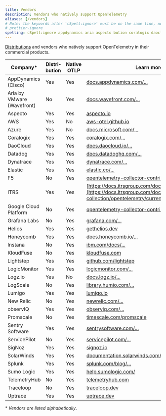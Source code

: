 ```yaml
---
title: Vendors
description: Vendors who natively support OpenTelemetry
aliases: [/vendors]
# Note: the keywords after 'cSpell:ignore' must be on the same line, no wrapping, hence the Prettier ignore directive
# prettier-ignore
spelling: cSpell:ignore appdynamics aria aspecto bution coralogix daocloud datadoghq distri dynatrace gethelios grafana humio Instana kloudfuse lightstep logz logicmonitor lumigo observiq promscale sentrysoftware signoz solarwinds splunk sumologic uptrace vmware wavefront
---
```


[Distributions](/docs/concepts/distributions/) and vendors who natively support
OpenTelemetry in their commercial products.

| Company\*                  | Distri&shy;bution | Native OTLP | Learn more                                                                                                                                            |
| -------------------------- | ----------------- | ----------- | ----------------------------------------------------------------------------------------------------------------------------------------------------- |
| AppDynamics (Cisco)        | Yes               | Yes         | [docs.appdynamics.com/...](https://docs.appdynamics.com/latest/en/application-monitoring/appdynamics-for-opentelemetry)                               |
| Aria by VMware (Wavefront) | No                | Yes         | [docs.wavefront.com/...](https://docs.wavefront.com/opentelemetry_tracing.html)                                                                       |
| Aspecto                    | Yes               | Yes         | [aspecto.io](https://www.aspecto.io)                                                                                                                  |
| AWS                        | Yes               | No          | [aws-otel.github.io](https://aws-otel.github.io)                                                                                                      |
| Azure                      | Yes               | No          | [docs.microsoft.com/...](https://docs.microsoft.com/azure/azure-monitor/app/opentelemetry-overview)                                                   |
| Coralogix                  | Yes               | Yes         | [coralogix.com/...](https://coralogix.com/docs/opentelemetry/)                                                                                        |
| DaoCloud                   | Yes               | Yes         | [docs.daocloud.io/...](https://docs.daocloud.io/en/insight/06UserGuide/01quickstart/otel/otel/)                                                       |
| Datadog                    | Yes               | Yes         | [docs.datadoghq.com/...](https://docs.datadoghq.com/tracing/setup_overview/open_standards)                                                            |
| Dynatrace                  | Yes               | Yes         | [dynatrace.com/...](https://www.dynatrace.com/support/help/how-to-use-dynatrace/transactions-and-services/service-monitoring-settings/opentelemetry/) |
| Elastic                    | Yes               | Yes         | [elastic.co/...](https://www.elastic.co/guide/en/apm/get-started/current/open-telemetry-elastic.html)                                                 |
| F5                         | No                | Yes         | [opentelemetry-collector-contrib/...](https://github.com/open-telemetry/opentelemetry-collector-contrib/tree/main/exporter/f5cloudexporter)           |
| ITRS                       | Yes               | Yes         | [https://docs.itrsgroup.com/docs/geneos/...](https://docs.itrsgroup.com/docs/geneos/data-collection/opentelemetry/current/opentelemetry.html)         |
| Google Cloud Platform      | No                | Yes         | [opentelemetry-collector-contrib/...](https://github.com/open-telemetry/opentelemetry-collector-contrib/tree/main/exporter/googlecloudexporter)       |
| Grafana Labs               | No                | Yes         | [grafana.com/...](https://grafana.com/oss/opentelemetry/)                                                                                             |
| Helios                     | Yes               | Yes         | [gethelios.dev](https://gethelios.dev/)                                                                                                               |
| Honeycomb                  | Yes               | Yes         | [docs.honeycomb.io/...](https://docs.honeycomb.io/getting-data-in/)                                                                                   |
| Instana                    | No                | Yes         | [ibm.com/docs/...](https://www.ibm.com/docs/en/obi/current?topic=apis-opentelemetry)                                                                  |
| KloudFuse                  | No                | Yes         | [kloudfuse.com](https://kloudfuse.atlassian.net/wiki/spaces/EX/pages/753860609/APM#Sending-traces-to-Kloudfuse-data-plane%3A)                         |
| Lightstep                  | Yes               | Yes         | [github.com/lightstep](https://github.com/lightstep?q=launcher)                                                                                       |
| LogicMonitor               | Yes               | Yes         | [logicmonitor.com/...](https://www.logicmonitor.com/support/tracing/getting-started-with-tracing)                                                     |
| Logz.io                    | Yes               | No          | [docs.logz.io/...](https://docs.logz.io/shipping/tracing-sources/opentelemetry.html#overview)                                                         |
| LogScale                   | No                | Yes         | [library.humio.com/...](https://library.humio.com/falcon-logscale/log-shippers-opentelemetry.html)                                                    |
| Lumigo                     | Yes               | Yes         | [lumigo.io](https://docs.lumigo.io/docs/opentelemetry)                                                                                                |
| New Relic                  | No                | Yes         | [newrelic.com/...](https://newrelic.com/solutions/opentelemetry)                                                                                      |
| observIQ                   | Yes               | Yes         | [observiq.com/...](https://docs.bindplane.observiq.com)                                                                                               |
| Promscale                  | No                | Yes         | [timescale.com/promscale](https://www.timescale.com/promscale)                                                                                        |
| Sentry Software            | Yes               | Yes         | [sentrysoftware.com/...](https://www.sentrysoftware.com/products/hardware-sentry-opentelemetry-collector.html)                                        |
| ServicePilot               | No                | Yes         | [servicepilot.com/...](https://www.servicepilot.com/en/doc/apm#opentelemetry)                                                                         |
| SigNoz                     | Yes               | Yes         | [signoz.io](https://signoz.io)                                                                                                                        |
| SolarWinds                 | Yes               | Yes         | [documentation.solarwinds.com/...](https://documentation.solarwinds.com/en/success_center/observability/default.htm#cshid=third-otel-integration)     |
| Splunk                     | Yes               | Yes         | [splunk.com/blog/...](https://www.splunk.com/en_us/blog/conf-splunklive/announcing-native-opentelemetry-support-in-splunk-apm.html)                   |
| Sumo Logic                 | Yes               | Yes         | [help.sumologic.com/](https://help.sumologic.com/docs/apm/traces/quickstart/)                                                                         |
| TelemetryHub               | No                | Yes         | [telemetryhub.com](https://app.telemetryhub.com/docs)                                                                                                 |
| Traceloop                  | No                | Yes         | [traceloop.dev](https://docs.traceloop.dev)                                                                                                           |
| Uptrace                    | Yes               | Yes         | [uptrace.dev](https://uptrace.dev)                                                                                                                    |

\* _Vendors are listed alphabetically_.
